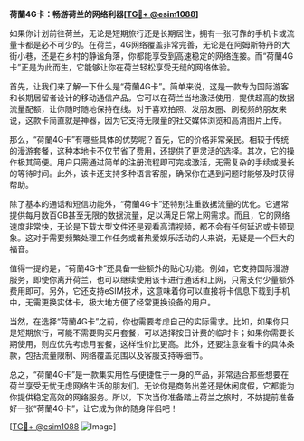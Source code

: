 **荷蘭4G卡：畅游荷兰的网络利器[[TG💪+ @esim1088](https://t.me/s/esim1088)]**

如果你计划前往荷兰，无论是短期旅行还是长期居住，拥有一张可靠的手机卡或流量卡都是必不可少的。在荷兰，4G网络覆盖非常完善，无论是在阿姆斯特丹的大街小巷，还是在乡村的静谧角落，你都能享受到高速稳定的网络连接。而“荷蘭4G卡”正是为此而生，它能够让你在荷兰轻松享受无缝的网络体验。

首先，让我们来了解一下什么是“荷蘭4G卡”。简单来说，这是一款专为国际游客和长期居留者设计的移动通信产品。它可以在荷兰当地激活使用，提供超高的数据流量配额，让你随时随地保持在线。对于喜欢拍照、发朋友圈、刷视频的朋友来说，这款卡简直就是神器，因为它支持无限量的社交媒体浏览和高清图片上传。

那么，“荷蘭4G卡”有哪些具体的优势呢？首先，它的价格非常亲民。相较于传统的漫游套餐，这种本地卡不仅节省了费用，还提供了更灵活的选择。其次，它的操作极其简便。用户只需通过简单的注册流程即可完成激活，无需复杂的手续或漫长的等待时间。此外，该卡还支持多种语言客服，确保你在遇到问题时能够及时获得帮助。

除了基本的通话和短信功能外，“荷蘭4G卡”还特别注重数据流量的优化。它通常提供每月数百GB甚至无限的数据流量，足以满足日常上网需求。而且，它的网络速度非常快，无论是下载大型文件还是观看高清视频，都不会有任何延迟或卡顿现象。这对于需要频繁处理工作任务或者热爱娱乐活动的人来说，无疑是一个巨大的福音。

值得一提的是，“荷蘭4G卡”还具备一些额外的贴心功能。例如，它支持国际漫游服务，即使你离开荷兰，也可以继续使用该卡进行通话和上网，只需支付少量额外费用即可。另外，它还支持eSIM技术，这意味着你可以直接将卡信息下载到手机中，无需更换实体卡，极大地方便了经常更换设备的用户。

当然，在选择“荷蘭4G卡”之前，你也需要考虑自己的实际需求。比如，如果你只是短期旅行，可能不需要购买月套餐，可以选择按日计费的临时卡；如果你需要长期使用，则应优先考虑月套餐，这样性价比更高。此外，还要注意查看卡的具体条款，包括流量限制、网络覆盖范围以及客服支持等细节。

总之，“荷蘭4G卡”是一款集实用性与便捷性于一身的产品，非常适合那些想要在荷兰享受无忧无虑网络生活的朋友们。无论你是商务出差还是休闲度假，它都能为你提供稳定高效的网络服务。所以，下次当你准备踏上荷兰之旅时，不妨提前准备好一张“荷蘭4G卡”，让它成为你的随身伴侣吧！

[[TG💪+ @esim1088](https://t.me/s/esim1088) ![Image](https://i.postimg.cc/4NQfJmqS/Snipaste-2025-05-13-00-14-12.png)]
